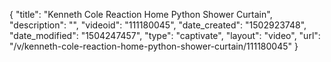 {
    "title": "Kenneth Cole Reaction Home Python Shower Curtain",
    "description": "",
    "videoid": "111180045",
    "date_created": "1502923748",
    "date_modified": "1504247457",
    "type": "captivate",
    "layout": "video",
    "url": "\/v\/kenneth-cole-reaction-home-python-shower-curtain\/111180045"
}